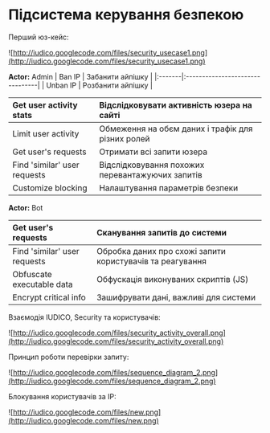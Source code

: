 # Підсистема керування безпекою #

Перший юз-кейс:

![http://iudico.googlecode.com/files/security_usecase1.png](http://iudico.googlecode.com/files/security_usecase1.png)


**Actor:** Admin
| Ban IP | Забанити айпішку |
|:-------|:--------------------------------|
| Unban IP | Розбанити айпішку |

|Get user activity stats |Відслідковувати активність юзера на сайті|
|:-----------------------|:-----------------------------------------------------------------------------|
|Limit user activity |Обмеження на обєм даних і трафік для різних ролей|
|Get user's requests |Отримати всі запити юзера|
|Find 'similar' user requests |Відслідковування похожих перевантажуючих запитів|
| Customize blocking | Налаштування параметрів безпеки |

**Actor:** Bot

|Get user's requests |Сканування запитів до системи|
|:-------------------|:------------------------------------------------------|
|Find 'similar' user requests |Обробка даних про схожі запити користувачів та реагування|
|Obfuscate executable data| Обфускація виконуваних скриптів (JS)|
|Encrypt critical info| Зашифрувати дані, важливі для системи|


Взаємодія IUDICO, Security та користувачів:

![http://iudico.googlecode.com/files/security_activity_overall.png](http://iudico.googlecode.com/files/security_activity_overall.png)

Принцип роботи перевірки запиту:

![http://iudico.googlecode.com/files/sequence_diagram_2.png](http://iudico.googlecode.com/files/sequence_diagram_2.png)

Блокування користувачів за IP:

![http://iudico.googlecode.com/files/new.png](http://iudico.googlecode.com/files/new.png)